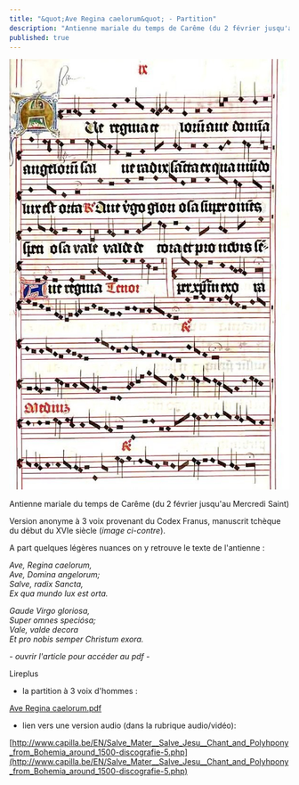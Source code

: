```yaml
---
title: "&quot;Ave Regina caelorum&quot; - Partition"
description: "Antienne mariale du temps de Carême (du 2 février jusqu'au Mercredi Saint) Version anonyme à 3 voix provenant du Codex Franus, manuscrit tchèque du début du XVIe siècle (image ci-contre). A part quelques légères nuances on y retrouve le texte de l'antienne..."
published: true
---
```



![](/images/2014-02-16-ave-regina-caelorum-2.jpg)

Antienne mariale du temps de Carême (du 2 février jusqu'au Mercredi Saint)

Version anonyme à 3 voix provenant du Codex Franus, manuscrit tchèque du début du XVIe siècle (*image ci-contre*).

A part quelques légères nuances on y retrouve le texte de l'antienne :

*Ave, Regina caelorum,  
 Ave, Domina angelorum;  
 Salve, radix Sancta,  
 Ex qua mundo lux est orta.*

*Gaude Virgo gloriosa,  
 Super omnes speciósa;  
 Vale, valde decora  
 Et pro nobis semper Christum exora.*

*- ouvrir l'article pour accéder au pdf -*

Lireplus

- la partition à 3 voix d'hommes :

[Ave Regina caelorum.pdf](/partitions/ave-regina-caelorum.pdf)

- lien vers une version audio (dans la rubrique audio/vidéo):

[http://www.capilla.be/EN/Salve_Mater__Salve_Jesu__Chant_and_Polyhpony_from_Bohemia_around_1500-discografie-5.php](http://www.capilla.be/EN/Salve_Mater__Salve_Jesu__Chant_and_Polyhpony_from_Bohemia_around_1500-discografie-5.php)